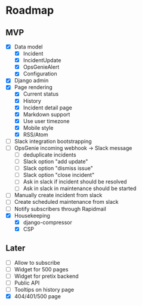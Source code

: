 # Roadmap

## MVP

- [x] Data model
  - [x] Incident
  - [x] IncidentUpdate
  - [x] OpsGenieAlert
  - [x] Configuration
- [x] Django admin
- [x] Page rendering
  - [x] Current status
  - [x] History
  - [x] Incident detail page
  - [x] Markdown support
  - [x] Use user timezone
  - [x] Mobile style
  - [x] RSS/Atom
- [ ] Slack integration bootstrapping
- [ ] OpsGenie incoming webhook → Slack message
  - [ ] deduplicate incidents
  - [ ] Slack option "add update"
  - [ ] Slack option "dismiss issue"
  - [ ] Slack option "close incident"
  - [ ] Ask in slack if incident should be resolved
  - [ ] Ask in slack in maintenance should be started
- [ ] Manually create incident from slack
- [ ] Create scheduled maintenance from slack
- [ ] Notify subscribers through Rapidmail
- [x] Housekeeping
  - [x] django-compressor
  - [x] CSP

## Later

- [ ] Allow to subscribe
- [ ] Widget for 500 pages
- [ ] Widget for pretix backend
- [ ] Public API
- [ ] Tooltips on history page
- [x] 404/401/500 page

